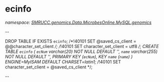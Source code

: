 ﻿# ecinfo
_namespace: [SMRUCC.genomics.Data.MicrobesOnline.MySQL.genomics](./index.md)_

--
 
 DROP TABLE IF EXISTS `ecinfo`;
 /*!40101 SET @saved_cs_client = @@character_set_client */;
 /*!40101 SET character_set_client = utf8 */;
 CREATE TABLE `ecinfo` (
 `ecNum` varchar(20) NOT NULL DEFAULT '',
 `name` varchar(255) NOT NULL DEFAULT '',
 PRIMARY KEY (`ecNum`),
 KEY `name` (`name`)
 ) ENGINE=MyISAM DEFAULT CHARSET=latin1;
 /*!40101 SET character_set_client = @saved_cs_client */;
 
 --




